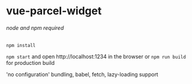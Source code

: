 # vue-parcel-widget

###### node and npm required

`npm install`

`npm start` and open http://localhost:1234 in the browser or `npm run build` for production build

'no configuration' bundling, babel, fetch, lazy-loading support
